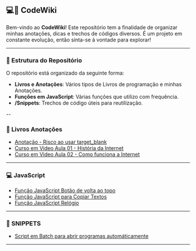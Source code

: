 ## 💻📘 CodeWiki 

Bem-vindo ao **CodeWiki**! Este repositório tem a finalidade de organizar minhas anotações, dicas e trechos de códigos diversos. É um projeto em constante evolução, então sinta-se à vontade para explorar!

---


### 📂 Estrutura do Repositório

O repositório está organizado da seguinte forma:

- **Livros e Anotações**: Vários tipos de Livros de programação e minhas Anotações.
- **Funções em JavaScript**: Várias funções que utilizo com frequência.
- **/Snippets**: Trechos de código úteis para reutilização.

--

### 📜 Livros Anotações 

- [Anotação - Risco ao usar target_blank](Anotações/problemas-target-blank.md)
- [Curso em Video Aula 01 - História da Internet](LIVROS/curso-em-video-aulas-em-pdf/01%20-%20História%20da%20Internet.pdf)
- [Curso em Video Aula 02 - Como funciona a Internet](LIVROS/curso-em-video-aulas-em-pdf/02%20-%20Como%20funciona%20a%20Internet.pdf)

---


### 💻 JavaScript

- [Função JavaScript Botão de volta ao topo](Snippets/btn-volta-ao-topo.md)
- [Função JavaScript para Copiar Textos](Snippets/copiar-texto.md)
- [Função JavaScript Relógio](Snippets/relogio.md)

---

### 🚩 SNIPPETS

- [Script em Batch para abrir programas automáticamente](Snippets/turn-on.md)


---